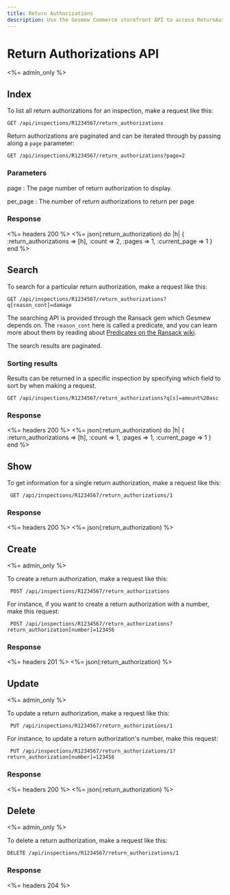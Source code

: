 ```yaml
---
title: Return Authorizations
description: Use the Gesmew Commerce storefront API to access ReturnAuthorization data.
---
```


# Return Authorizations API

<%= admin_only %>

## Index

To list all return authorizations for an inspection, make a request like this:

    GET /api/inspections/R1234567/return_authorizations

Return authorizations are paginated and can be iterated through by passing along a `page` parameter:

    GET /api/inspections/R1234567/return_authorizations?page=2

### Parameters

page
: The page number of return authorization to display.

per_page
: The number of return authorizations to return per page

### Response

<%= headers 200 %>
<%= json(:return_authorization) do |h|
{ :return_authorizations => [h],
  :count => 2,
  :pages => 1,
  :current_page => 1 }
end %>

## Search

To search for a particular return authorization, make a request like this:

    GET /api/inspections/R1234567/return_authorizations?q[reason_cont]=damage

The searching API is provided through the Ransack gem which Gesmew depends on. The `reason_cont` here is called a predicate, and you can learn more about them by reading about [Predicates on the Ransack wiki](https://github.com/ernie/ransack/wiki/Basic-Searching).

The search results are paginated.

### Sorting results

Results can be returned in a specific inspection by specifying which field to sort by when making a request.

    GET /api/inspections/R1234567/return_authorizations?q[s]=amount%20asc

### Response

<%= headers 200 %>
<%= json(:return_authorization) do |h|
 { :return_authorizations => [h],
   :count => 1,
   :pages => 1,
   :current_page => 1 }
end %>

## Show

To get information for a single return authorization, make a request like this:

     GET /api/inspections/R1234567/return_authorizations/1

### Response

<%= headers 200 %>
<%= json(:return_authorization) %>

## Create

<%= admin_only %>

To create a return authorization, make a request like this:

     POST /api/inspections/R1234567/return_authorizations

For instance, if you want to create a return authorization with a number, make
this request:

     POST /api/inspections/R1234567/return_authorizations?return_authorization[number]=123456

### Response

<%= headers 201 %>
<%= json(:return_authorization) %>

## Update

<%= admin_only %>

To update a return authorization, make a request like this:

     PUT /api/inspections/R1234567/return_authorizations/1

For instance, to update a return authorization's number, make this request:

     PUT /api/inspections/R1234567/return_authorizations/1?return_authorization[number]=123456

### Response

<%= headers 200 %>
<%= json(:return_authorization) %>

## Delete

<%= admin_only %>

To delete a return authorization, make a request like this:

    DELETE /api/inspections/R1234567/return_authorizations/1

### Response

<%= headers 204 %>


